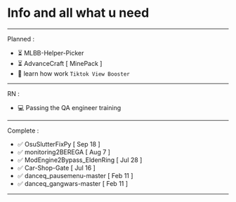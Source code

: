 # Info and all what u need


_______________________

Planned :
- ⏳ MLBB-Helper-Picker
- ⏳ AdvanceCraft [ MinePack ]
- 🏃 learn how work `Tiktok View Booster`

_________________________

RN :
- 💻 Passing the QA engineer training

_________________________

Complete :

- ✅ OsuSlutterFixPy [ Sep 18 ] 
- ✅ monitoring2BEREGA [ Aug 7 ]
- ✅ ModEngine2Bypass_EldenRing  [ Jul 28 ]
- ✅ Car-Shop-Gate [ Jul 16 ]
- ✅ danceq_pausemenu-master [ Feb 11 ]
- ✅ danceq_gangwars-master [ Feb 11 ]

_________________________

